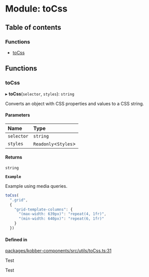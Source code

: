 # Module: toCss

## Table of contents

### Functions

- [toCss](../wiki/toCss#tocss)

## Functions

### toCss

▸ **toCss**(`selector`, `styles`): `string`

Converts an object with CSS properties and values to a CSS string.

#### Parameters

| Name | Type |
| :------ | :------ |
| `selector` | `string` |
| `styles` | `Readonly`\<`Styles`\> |

#### Returns

`string`

**`Example`**

Example using media queries.

```ts
toCss(
  ".grid",
  {
    "grid-template-columns": {
      "(max-width: 639px)": "repeat(4, 1fr)",
      "(min-width: 640px)": "repeat(6, 1fr)"
    }
  })
```

#### Defined in

[packages/kobber-components/src/utils/toCss.ts:31](https://github.com/GyldendalDigital/kobber/blob/980200a/packages/kobber-components/src/utils/toCss.ts#L31)

Test

Test
